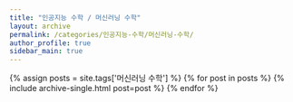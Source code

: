 ```yaml
---
title: "인공지능 수학 / 머신러닝 수학"
layout: archive
permalink: /categories/인공지능-수학/머신러닝-수학/
author_profile: true
sidebar_main: true
---
```


{% assign posts = site.tags['머신러닝 수학'] %}
{% for post in posts %} 
  {% include archive-single.html post=post %}
{% endfor %}
